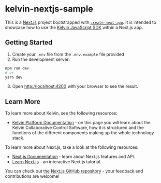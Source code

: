 # kelvin-nextjs-sample

This is a [Next.js](https://nextjs.org/) project bootstrapped with [`create-next-app`](https://github.com/vercel/next.js/tree/canary/packages/create-next-app). It is intended to showcase how to use the [Kelvin JavaScript SDK](https://www.npmjs.com/package/@kelvininc/web-client-sdk) within a Next.js app. 

## Getting Started

1. Create your `.env` file from the `.env.example` file provided
2. Run the development server:

```bash
npm run dev
# or
yarn dev
```

3. Open [http://localhost:4200](http://localhost:4200) with your browser to see the result.

## Learn More

To learn more about Kelvin, see the following resources:

- [Kelvin Platform Documentation](https://docs.kelvininc.com/) - on this page you will learn about the Kelvin Collaborative Control Software, how it is structured and the functions of the different components making up the whole technology stack.

To learn more about Next.js, take a look at the following resources:

- [Next.js Documentation](https://nextjs.org/docs) - learn about Next.js features and API.
- [Learn Next.js](https://nextjs.org/learn) - an interactive Next.js tutorial.

You can check out [the Next.js GitHub repository](https://github.com/vercel/next.js/) - your feedback and contributions are welcome!
